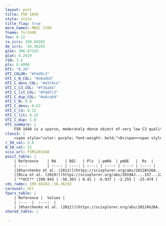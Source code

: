 ```yaml
---
layout: post
title: FSR 1648
style: style
title_flag: true
more_names: MWSC 2109
fname: fsr1648
fov: 0.12
ra_icrs: 199.94282
de_icrs: -56.36292
glon: 306.87243
glat: 6.2919
r50: 3.6
plx: 0.4098
UTI: "0.26"
UTI_COLOR: "#fdd9c3"
UTI_C_N_COL: "#e0a6b3"
UTI_C_dens_COL: "#e5f4ce"
UTI_C_C3_COL: "#f3bab5"
UTI_C_lit_COL: "#fdd7c3"
UTI_C_dup_COL: "#a6cab9"
UTI_C_N: 0.0
UTI_C_dens: 0.67
UTI_C_C3: 0.12
UTI_C_lit: 0.25
UTI_C_dup: 1.0
UTI_summary: |
    FSR 1648 is a sparse, moderately dense object of very low C3 quality. It is poorly studied in the literature, with no articles listed in the last 6 years.<br><br><span style="color: #99180f; font-weight: bold;">Warning: </span>contains less than 25 stars with <i>P>0.5</i> estimated.
class3: |
    <span style="color: purple; font-weight: bold;">D</span><span style="color: red; font-weight: bold;">C</span>
r_50_val: 3.6
N_50_val: 22
scix_url: FSR%201648
posit_table: |
    | Reference    | RA    | DEC   | Plx  | pmRA  | pmDE   |  Rv  |
    | :---         | :---: | :---: | :---: | :---: | :---: | :---: |
    |[Kharchenko et al. (2012)](https://scixplorer.org/abs/2012A%26A...543A.156K) | 199.946 | -56.351 | -- | -5.46 | -1.78 | -- |
    |[Bica et al. (2019)](https://scixplorer.org/abs/2019AJ....157...12B) | 199.955 | -56.354 | -- | -- | -- | -- |
    | **UCC** |199.943 | -56.363 | 0.41 | -6.937 | -2.255 | -23.474 | 
cds_radec: 199.94282,-56.36292
carousel: UCC
fpars_table: |
    | Reference |  Values |
    | :---  |  :---:  |
    | [Kharchenko et al. (2012)](https://scixplorer.org/abs/2012A%26A...543A.156K) | `e_bv=0.291, distance=1050, log_age=8.34` |
shared_table: |
    
---
```

